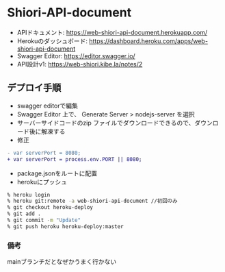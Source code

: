 # Shiori-API-document
- APIドキュメント: https://web-shiori-api-document.herokuapp.com/
- Herokuのダッシュボード: https://dashboard.heroku.com/apps/web-shiori-api-document
- Swagger Editor: https://editor.swagger.io/
- API設計v1: https://web-shiori.kibe.la/notes/2

## デプロイ手順
- swagger editorで編集
- Swagger Editor 上で、 Generate Server > nodejs-server を選択
- サーバーサイドコードのzip ファイルでダウンロードできるので、ダウンロード後に解凍する
- 修正
```diff
- var serverPort = 8080;
+ var serverPort = process.env.PORT || 8080;
```

- package.jsonをルートに配置
- herokuにプッシュ

```sh
% heroku login
% heroku git:remote -a web-shiori-api-document //初回のみ
% git checkout heroku-deploy
% git add .
% git commit -m "Update"
% git push heroku heroku-deploy:master
```

### 備考
mainブランチだとなぜかうまく行かない

